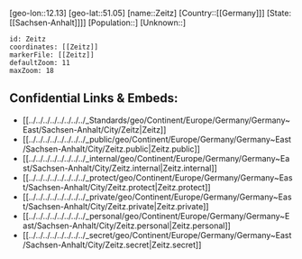 ﻿---
location: [51.05,12.13]
mapzoom: [7,12] 
mapmarker: city 
type: City
tags:
- geo/City


SpocWebEntityId: 35803
isDeleted: false
confidential: public

---
[geo-lon::12.13]
[geo-lat::51.05]
[name::Zeitz]
[Country::[[Germany]]]
[State:[[Sachsen-Anhalt]]]]
[Population::]
[Unknown::]


```leaflet
id: Zeitz
coordinates: [[Zeitz]]
markerFile: [[Zeitz]]
defaultZoom: 11 
maxZoom: 18
```


## Confidential Links & Embeds: 
- [[../../../../../../../../_Standards/geo/Continent/Europe/Germany/Germany~East/Sachsen-Anhalt/City/Zeitz|Zeitz]] 
- [[../../../../../../../../_public/geo/Continent/Europe/Germany/Germany~East/Sachsen-Anhalt/City/Zeitz.public|Zeitz.public]] 
- [[../../../../../../../../_internal/geo/Continent/Europe/Germany/Germany~East/Sachsen-Anhalt/City/Zeitz.internal|Zeitz.internal]] 
- [[../../../../../../../../_protect/geo/Continent/Europe/Germany/Germany~East/Sachsen-Anhalt/City/Zeitz.protect|Zeitz.protect]] 
- [[../../../../../../../../_private/geo/Continent/Europe/Germany/Germany~East/Sachsen-Anhalt/City/Zeitz.private|Zeitz.private]] 
- [[../../../../../../../../_personal/geo/Continent/Europe/Germany/Germany~East/Sachsen-Anhalt/City/Zeitz.personal|Zeitz.personal]] 
- [[../../../../../../../../_secret/geo/Continent/Europe/Germany/Germany~East/Sachsen-Anhalt/City/Zeitz.secret|Zeitz.secret]] 
